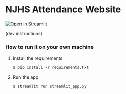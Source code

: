 # NJHS Attendance Website

[![Open in Streamlit](https://static.streamlit.io/badges/streamlit_badge_black_white.svg)](https://njhsattendance.streamlit.app/)


(dev instructions)
### How to run it on your own machine

1. Install the requirements

   ```
   $ pip install -r requirements.txt
   ```

2. Run the app

   ```
   $ streamlit run streamlit_app.py
   ```
